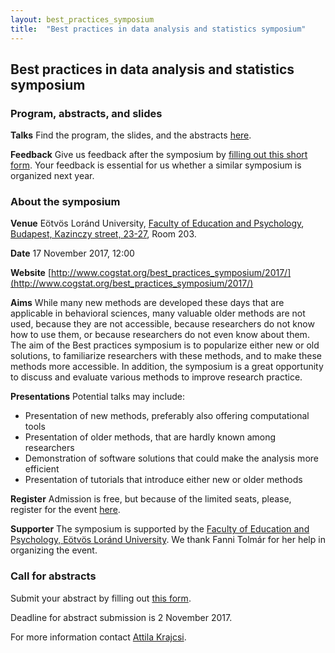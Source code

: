 ```yaml
---
layout: best_practices_symposium
title:  "Best practices in data analysis and statistics symposium"
---
```

## Best practices in data analysis and statistics symposium


### Program, abstracts, and slides

__Talks__ Find the program, the slides, and the abstracts [here](program.html).

__Feedback__ Give us feedback after the symposium by [filling out this short form](https://goo.gl/forms/t3JrGyrs2nzlt5G83). Your feedback is essential for us whether a similar symposium is organized next year.

### About the symposium

__Venue__ Eötvös Loránd University, [Faculty of Education and Psychology](https://www.ppk.elte.hu/en), [Budapest, Kazinczy street, 23-27](https://www.google.hu/maps/@47.4981147,19.0627044,3a,75y,23.51h,86.1t/data=!3m6!1e1!3m4!1sgm__OBazQlCGeiJqLtIDbw!2e0!7i13312!8i6656), Room 203.

__Date__ 17 November 2017, 12:00

__Website__ [http://www.cogstat.org/best_practices_symposium/2017/](http://www.cogstat.org/best_practices_symposium/2017/)

__Aims__ While many new methods are developed these days that are applicable in behavioral sciences, many valuable older methods are not used, because they are not accessible, because researchers do not know how to use them, or because researchers do not even know about them. The aim of the Best practices symposium is to popularize either new or old solutions, to familiarize researchers with these methods, and to make these methods more accessible. In addition, the symposium is a great opportunity to discuss and evaluate various methods to improve research practice. 

__Presentations__ Potential talks may include:
* Presentation of new methods, preferably also offering computational tools
* Presentation of older methods, that are hardly known among researchers
* Demonstration of software solutions that could make the analysis more efficient
* Presentation of tutorials that introduce either new or older methods

__Register__ Admission is free, but because of the limited seats, please, register for the event [here](https://goo.gl/forms/jNpZcWuHzkkgbpz62).

__Supporter__ The symposium is supported by the [Faculty of Education and Psychology, Eötvös Loránd University](https://www.ppk.elte.hu/en). We thank Fanni Tolmár for her help in organizing the event.


### Call for abstracts


Submit your abstract by filling out [this form](https://goo.gl/forms/jNpZcWuHzkkgbpz62).

Deadline for abstract submission is 2 November 2017.

For more information contact [Attila Krajcsi](mailto:krajcsi@gmail.com).


<div class='four spacing'></div>
